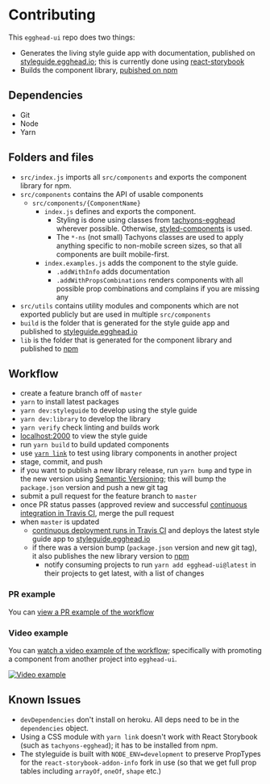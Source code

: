 # Contributing

This `egghead-ui` repo does two things:
- Generates the living style guide app with documentation, published on [styleguide.egghead.io](https://styleguide.egghead.io); this is currently done using [react-storybook](https://getstorybook.io/)
- Builds the component library, [pubished on npm](https://www.npmjs.com/package/egghead-ui)

## Dependencies

- Git
- Node
- Yarn

## Folders and files

- `src/index.js` imports all `src/components` and exports the component library for npm.
- `src/components` contains the API of usable components
  - `src/components/{ComponentName}`
    - `index.js` defines and exports the component.
      - Styling is done using classes from [tachyons-egghead](https://github.com/eggheadio/tachyons-egghead) wherever possible. Otherwise, [styled-components](https://styled-components.com/) is used.
      - The `*-ns` (not small) Tachyons classes are used to apply anything specific to non-mobile screen sizes, so that all components are built mobile-first.
    - `index.examples.js` adds the component to the style guide.
      - `.addWithInfo` adds documentation
      - `.addWithPropsCombinations` renders components with all possible prop combinations and complains if you are missing any
- `src/utils` contains utility modules and components which are not exported publicly but are used in multiple `src/components`
- `build` is the folder that is generated for the style guide app and published to [styleguide.egghead.io](https://styleguide.egghead.io)
- `lib` is the folder that is generated for the component library and published to [npm](https://www.npmjs.com/package/egghead-ui)

## Workflow

- create a feature branch off of `master`
- `yarn` to install latest packages
- `yarn dev:styleguide` to develop using the style guide
- `yarn dev:library` to develop the library
- `yarn verify` check linting and builds work
- [localhost:2000](http://localhost:2000) to view the style guide
- run `yarn build` to build updated components
- use [`yarn link`](https://yarnpkg.com/lang/en/docs/cli/link/) to test using library components in another project
- stage, commit, and push
- if you want to publish a new library release, run `yarn bump` and type in the new version using [Semantic Versioning](http://semver.org/); this will bump the `package.json` version and push a new git tag
- submit a pull request for the feature branch to `master`
- once PR status passes (approved review and successful [continuous integration in Travis CI](https://travis-ci.org/eggheadio/egghead-ui), merge the pull request
- when `master` is updated
  - [continuous deployment runs in Travis CI](https://travis-ci.org/eggheadio/egghead-ui) and deploys the latest style guide app to [styleguide.egghead.io](https://styleguide.egghead.io) 
  - if there was a version bump (`package.json` version and new git tag), it also publishes the new library version to [npm](https://www.npmjs.com/package/egghead-ui)
    - notify consuming projects to run `yarn add egghead-ui@latest` in their projects to get latest, with a list of changes

### PR example

You can [view a PR example of the workflow](https://github.com/eggheadio/egghead-ui/pull/80#pullrequestreview-28500402)

### Video example

You can [watch a video example of the workflow](https://youtu.be/y8604EFI8P4); specifically with promoting a component from another project into `egghead-ui`.

[![Video example](http://img.youtube.com/vi/y8604EFI8P4/0.jpg)](https://youtu.be/y8604EFI8P4)

## Known Issues

- `devDependencies` don't install on heroku. All deps need to be in the `dependencies` object.
- Using a CSS module with `yarn link` doesn't work with React Storybook (such as `tachyons-egghead`); it has to be installed from npm.
- The styleguide is built with `NODE_ENV=development` to preserve PropTypes for the `react-storybook-addon-info` fork in use (so that we get full prop tables including `arrayOf`, `oneOf`, `shape` etc.)
